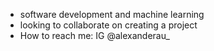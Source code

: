 - software development and machine learning
- looking to collaborate on creating a project
- How to reach me: IG @alexanderau_

<!---
alexanderaurellio/alexanderaurellio is a ✨ special ✨ repository because its `README.md` (this file) appears on your GitHub profile.
You can click the Preview link to take a look at your changes.
--->
